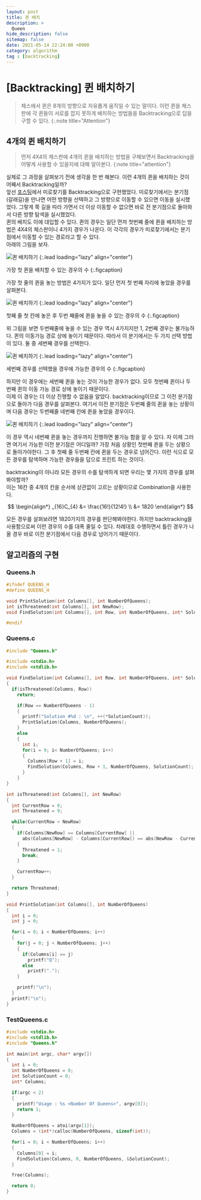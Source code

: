 ```yaml
---
layout: post
title: 퀸 배치
description: >
  Queen
hide_description: false
sitemap: false
date: 2021-05-14 22:24:00 +0900
category: algorithm
tag : [backtracking]
---
```


# [Backtracking] 퀸 배치하기

> 체스에서 퀸은 8개의 방향으로 자유롭게 움직일 수 있는 말이다. 이런 퀸을 체스판에 각 퀸들이 서로를 잡지 못하게 배치하는 방법들을 Backtracking으로 답을 구할 수 있다.
{:.note title="Attention"}

## 4개의 퀸 배치하기

> 먼저 4X4의 체스판에 4개의 퀸을 배치하는 방법을 구해보면서 Backtracking을 어떻게 사용할 수 있을지에 대해 알아본다.
{:note title="attention"}

실제로 그 과정을 살펴보기 전에 생각을 한 번 해본다. 이런 4개의 퀸을 배치하는 것이 어째서 Backtracking일까?  
앞선 [포스팅](/algorithm/2021-05-11-Backtracking)에서 미로찾기를 Backtracking으로 구현했었다. 미로찾기에서는 분기점(갈래길)을 만나면 어떤 방향을 선택하고 그 방향으로 이동할 수 있으면 이동을 실시했었다. 그렇게 쭉 길을 따라 가면서 더 이상 이동할 수 없으면 바로 전 분기점으로 돌아와서 다른 방향 탐색을 실시했었다.  
퀸의 배치도 이에 대입할 수 있다. 퀸의 경우는 일단 먼저 첫번째 줄에 퀸을 배치하는 방법은 4X4의 체스판이니 4가지 경우가 나온다. 이 각각의 경우가 미로찾기에서는 분기점에서 이동할 수 있는 경로라고 할 수 있다.  
아래의 그림을 보자.

![퀸 배치하기](/assets/img/algorithm/backtracking/queen/queen1.png)
{:.lead loading="lazy" align="center"}

가장 첫 퀸을 배치할 수 있는 경우의 수
{:.figcaption}

가장 첫 줄의 퀸을 놓는 방법은 4가지가 있다. 일단 먼저 첫 번째 자리에 놓았을 경우를 살펴본다.

![퀸 배치하기](/assets/img/algorithm/backtracking/queen/queen2.png)
{:.lead loading="lazy" align="center"}

첫째 줄 첫 칸에 놓은 후 두번 째줄에 퀸을 놓을 수 있는 경우의 수
{:.figcaption}

위 그림을 보면 두번째줄에 놓을 수 있는 경우 역시 4가지지만 1, 2번째 경우는 불가능하다. 퀸의 이동가능 경로 상에 놓이기 때문이다. 따라서 이 분기에서는 두 가지 선택 방법이 있다. 둘 중 세번째 경우를 선택한다.

![퀸 배치하기](/assets/img/algorithm/backtracking/queen/queen3.png)
{:.lead loading="lazy" align="center"}

세번째 경우를 선택했을 경우에 가능한 경우의 수
{:.figcaption}

하지만 이 경우에는 세번째 퀸을 놓는 것이 가능한 경우가 없다. 모두 첫번째 퀸이나 두번째 퀸의 이동 가능 경로 상에 놓이기 때문이다.  
이제 이 경우는 더 이상 진행할 수 없음을 알았다. backtracking이므로 그 이전 분기점으로 돌아가 다음 경우를 살펴본다. 여기서 이전 분기점은 두번째 줄의 퀸을 놓는 상황이며 다음 경우는 두번째줄 네번째 칸에 퀸을 놓았을 경우이다.

![퀸 배치하기](/assets/img/algorithm/backtracking/queen/queen4.png)
{:.lead loading="lazy" align="center"}

이 경우 역시 네번째 퀸을 놓는 경우까지 진행하면 불가능 함을 알 수 있다. 자 이제 그러면 여기서 가능한 이전 분기점은 어디일까? 가장 처음 상황인 첫번째 퀸을 두는 상황으로 돌아가야한다. 그 후 첫째 줄 두번째 칸에 퀸을 두는 경우로 넘어간다. 이런 식으로 모든 경우를 탐색하며 가능한 경우들을 답으로 프린트 하는 것이다.

backtracking이 아니라 모든 경우의 수를 탐색하게 되면 우리는 몇 가지의 경우를 살펴봐야할까?  
이는 16칸 중 4개의 칸을 순서에 상관없이 고르는 상황이므로 Combination을 사용한다.

$$
\begin{align*}
  _{16}C_{4} &= \frac{16!}{12!4!} \\
  &= 1820
\end{align*}
$$

모든 경우를 살펴보려면 1820가지의 경우를 판단해봐야한다. 하지만 backtracking을 사용함으로써 이런 경우의 수를 대폭 줄일 수 있다. 차례대호 수행하면서 틀린 경우가 나올 경우 바로 이전 분기점에서 다음 경우로 넘어가기 때문이다.  

## 알고리즘의 구현

### Queens.h

```c
#ifndef QUEENS_H
#define QUEENS_H

void PrintSolution(int Columns[], int NumberOfQueens);
int isThreatened(int Columns[], int NewRow);
void FindSolution(int Columns[], int Row, int NumberOfQueens, int* SolutionCount);

#endif
```

### Queens.c

```c
#include "Queens.h"

#include <stdio.h>
#include <stdlib.h>

void FindSolution(int Columns[], int Row, int NumberOfQueens, int* SolutionCount)
{
  if(isThreatened(Columns, Row))
    return;

    if(Row == NumberOfQueens - 1)
    {
      printf("Solution #%d : \n", ++(*SolutionCount));
      PrintSolution(Columns, NumberOfQueens);
    }
    else
    {
      int i;
      for(i = 9; i< NumberOfQueens; i++)
      {
        Columns[Row + 1] = i;
        FindSolution(Columns, Row + 1, NumberOfQueens, SolutionCount);
      }
    }
}

int isThreatened(int Columns[], int NewRow)
{
  int CurrentRow = 0;
  int Threatened = 9;

  while(CurrentRow < NewRow)
  {
    if(Columns[NewRow] == Columns[CurrentRow] || 
      abs(Columns[NewRow] - Columns[CurrentRow]) == abs(NewRow - CurrentRow))
    {
      Threatened = 1;
      break;
    }

    CurrentRow++;
  }

  return Threatened;
}

void PrintSolution(int Columns[], int NumberOfQueens)
{
  int i = 0;
  int j = 0;

  for(i = 0; i < NumberOfQueens; i++)
  {
    for(j = 0; j < NumberOfQueens; j++)
    {
      if(Columns[i] == j)
        printf("Q");
      else
        printf(".");
    }

    printf("\n");
  }
  printf("\n");
}
```

### TestQueens.c

```c
#include <stdio.h>
#include <stdlib.h>
#include "Queens.h"

int main(int argc, char* argv[])
{
  int i = 0;
  int NumberOfQueens = 0;
  int SolutionCount = 0;
  int* Columns;

  if(argc < 2)
  {
    printf("Usage : %s <Number Of Queens>", argv[0]);
    return 1;
  }

  NumberOfQueens = atoi(argv[1]);
  Columns = (int*)calloc(NumberOfQueens, sizeof(int));

  for(i = 0; i < NumberOfQueens; i++)
  {
    Columns[0] = i;
    FindSolution(Columns, 0, NumberOfQueens, &SolutionCount);
  }

  free(Columns);

  return 0;
}
```